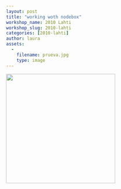 ```yaml
---
layout: post
title: "working woth nodebox"
workshop_name: 2010 Lahti
workshop_slug: 2010-lahti
categories: [2010-lahti]
author: laura 
assets:
  -
    filename: prueva.jpg
    type: image
---
```

<a href="http://workshops.nodebox.net/2010/wp-content/uploads/prueva.jpg"><img class="alignnone size-medium wp-image-452" title="prueva" src="http://workshops.nodebox.net/2010/wp-content/uploads/prueva-300x300.jpg" alt="" width="300" height="300" /></a>
